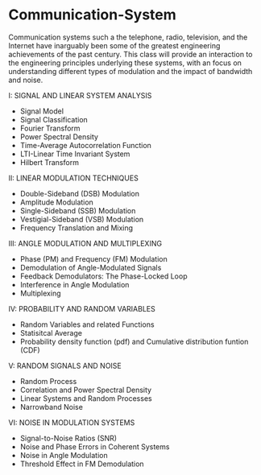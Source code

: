 # Communication-System

Communication systems such a the telephone, radio, television, and the Internet have inarguably been some of the greatest engineering achievements of the past century. This class will provide an interaction to the engineering principles underlying these systems, with an focus on understanding different types of modulation and the impact of bandwidth and noise.

I: SIGNAL AND LINEAR SYSTEM ANALYSIS
   - Signal Model  
   - Signal Classification   
   - Fourier Transform  
   - Power Spectral Density  
   - Time-Average Autocorrelation Function  
   - LTI-Linear Time Invariant System  
   - Hilbert Transform  

II: LINEAR MODULATION TECHNIQUES
   - Double-Sideband (DSB) Modulation  
   - Amplitude Modulation  
   - Single-Sideband (SSB) Modulation  
   - Vestigial-Sideband (VSB) Modulation  
   - Frequency Translation and Mixing  

III: ANGLE MODULATION AND MULTIPLEXING  
   - Phase (PM) and Frequency (FM) Modulation  
   - Demodulation of Angle-Modulated Signals  
   - Feedback Demodulators: The Phase-Locked Loop  
   - Interference in Angle Modulation  
   - Multiplexing  

IV: PROBABILITY AND RANDOM VARIABLES  
   - Random Variables and related Functions  
   - Statisitcal Average  
   - Probability density function (pdf) and Cumulative distribution funtion (CDF)  
   
V: RANDOM SIGNALS AND NOISE  
   - Random Process  
   - Correlation and Power Spectral Density  
   - Linear Systems and Random Processes  
   - Narrowband Noise  
      
VI: NOISE IN MODULATION SYSTEMS  
   - Signal-to-Noise Ratios (SNR)  
   - Noise and Phase Errors in Coherent Systems  
   - Noise in Angle Modulation  
   - Threshold Effect in FM Demodulation  
